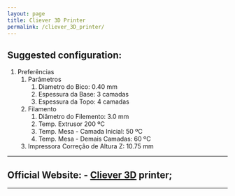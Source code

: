 ```yaml
---
layout: page
title: Cliever 3D Printer
permalink: /cliever_3D_printer/
---
```


## Suggested configuration:

1. Preferências
    1. Parâmetros
        1. Diametro do Bico:    0.40 mm
        2. Espessura da Base:   3 camadas
        3. Espessura da Topo:   4 camadas
    2. Filamento
        1. Diâmetro do Filemento:       3.0 mm
        2. Temp. Extrusor               200 ºC
        3. Temp. Mesa - Camada Inicial: 50 ºC
        4. Temp. Mesa - Demais Camadas: 60 ºC
    3. Impressora
        Correção de Altura Z:   10.75 mm
--- 

## Official Website: - [Cliever 3D](https://www.cliever.com/) printer;

---
